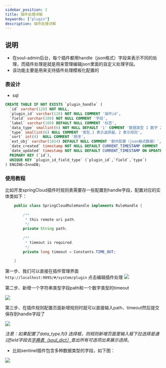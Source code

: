 ```yaml
---
sidebar_position: 2
title: 插件处理详解
keywords: ["plugin"]
description: 插件处理详解
---
```


## 说明

* 在soul-admin后台，每个插件都用handle（json格式）字段来表示不同的处理，而插件处理是就是用来管理编辑json里面的自定义处理字段。
* 该功能主要是用来支持插件处理模板化配置的

### 表设计

* sql

```sql
CREATE TABLE IF NOT EXISTS `plugin_handle` (
  `id` varchar(128) NOT NULL,
  `plugin_id` varchar(128) NOT NULL COMMENT '插件id',
  `field` varchar(100) NOT NULL COMMENT '字段',
  `label` varchar(100) DEFAULT NULL COMMENT '标签',
  `data_type` smallint(6) NOT NULL DEFAULT '1' COMMENT '数据类型 1 数字 2 字符串 3 下拉框',
  `type` smallint(6) NULL COMMENT '类型,1 表示选择器，2 表示规则',
  `sort` int(4)  NULL COMMENT '排序',
  `ext_obj` varchar(1024) DEFAULT NULL COMMENT '额外配置（json格式数据）',
  `date_created` timestamp NOT NULL DEFAULT CURRENT_TIMESTAMP COMMENT '创建时间',
  `date_updated` timestamp NOT NULL DEFAULT CURRENT_TIMESTAMP ON UPDATE CURRENT_TIMESTAMP COMMENT '更新时间',
  PRIMARY KEY (`id`),
  UNIQUE KEY `plugin_id_field_type` (`plugin_id`,`field`,`type`)
) ENGINE=InnoDB;
```

### 使用教程

比如开发springCloud插件时规则表需要存一些配置到handle字段，配置对应的实体类如下：

```java
    public class SpringCloudRuleHandle implements RuleHandle {
    
        /**
         * this remote uri path.
         */
        private String path;
    
        /**
         * timeout is required.
         */
        private long timeout = Constants.TIME_OUT;
        
    }
```

第一步、我们可以直接在插件管理界面 `http://localhost:9095/#/system/plugin` 点击编辑插件处理
![](https://yu199195.github.io/images/soul/plugin-manager.png)

第二步、新增一个字符串类型字段path和一个数字类型的timeout

![](https://yu199195.github.io/images/soul/add-plugin-handle.png)

第三步、在插件规则配置页面新增规则时就可以直接输入path、timeout然后提交保存到handle字段了

![](https://yu199195.github.io/images/soul/springcloud-rule-handle.png)

_注意：如果配置了data_type为3 选择框，则规则新增页面里输入框下拉选择是通过field字段去[字典表（soul_dict）](dictionary-management.md)查出所有可选项出来展示选择_。

* 比如sentinel插件包含多种数据类型的字段，如下图：

![](https://yu199195.github.io/images/soul/sentinel-rule-handle.png)
